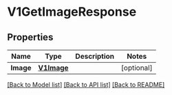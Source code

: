# V1GetImageResponse

## Properties

Name | Type | Description | Notes
------------ | ------------- | ------------- | -------------
**Image** | [**V1Image**](v1Image.md) |  | [optional] 

[[Back to Model list]](../README.md#documentation-for-models) [[Back to API list]](../README.md#documentation-for-api-endpoints) [[Back to README]](../README.md)


